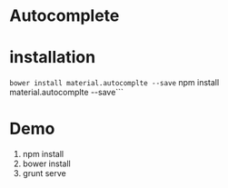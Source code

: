 # Autocomplete

# installation 

```bower install material.autocomplte --save```
npm install material.autocomplte --save```


# Demo 
1. npm install
2. bower install
3. grunt serve
